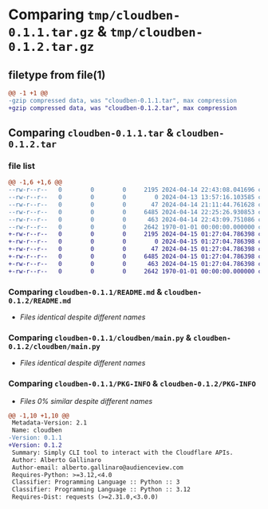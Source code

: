 # Comparing `tmp/cloudben-0.1.1.tar.gz` & `tmp/cloudben-0.1.2.tar.gz`

## filetype from file(1)

```diff
@@ -1 +1 @@
-gzip compressed data, was "cloudben-0.1.1.tar", max compression
+gzip compressed data, was "cloudben-0.1.2.tar", max compression
```

## Comparing `cloudben-0.1.1.tar` & `cloudben-0.1.2.tar`

### file list

```diff
@@ -1,6 +1,6 @@
--rw-r--r--   0        0        0     2195 2024-04-14 22:43:08.041696 cloudben-0.1.1/README.md
--rw-r--r--   0        0        0        0 2024-04-13 13:57:16.103585 cloudben-0.1.1/cloudben/__init__.py
--rw-r--r--   0        0        0       47 2024-04-14 21:11:44.761628 cloudben-0.1.1/cloudben/__main__.py
--rw-r--r--   0        0        0     6485 2024-04-14 22:25:26.930853 cloudben-0.1.1/cloudben/main.py
--rw-r--r--   0        0        0      463 2024-04-14 22:43:09.751086 cloudben-0.1.1/pyproject.toml
--rw-r--r--   0        0        0     2642 1970-01-01 00:00:00.000000 cloudben-0.1.1/PKG-INFO
+-rw-r--r--   0        0        0     2195 2024-04-15 01:27:04.786398 cloudben-0.1.2/README.md
+-rw-r--r--   0        0        0        0 2024-04-15 01:27:04.786398 cloudben-0.1.2/cloudben/__init__.py
+-rw-r--r--   0        0        0       47 2024-04-15 01:27:04.786398 cloudben-0.1.2/cloudben/__main__.py
+-rw-r--r--   0        0        0     6485 2024-04-15 01:27:04.786398 cloudben-0.1.2/cloudben/main.py
+-rw-r--r--   0        0        0      463 2024-04-15 01:27:04.786398 cloudben-0.1.2/pyproject.toml
+-rw-r--r--   0        0        0     2642 1970-01-01 00:00:00.000000 cloudben-0.1.2/PKG-INFO
```

### Comparing `cloudben-0.1.1/README.md` & `cloudben-0.1.2/README.md`

 * *Files identical despite different names*

### Comparing `cloudben-0.1.1/cloudben/main.py` & `cloudben-0.1.2/cloudben/main.py`

 * *Files identical despite different names*

### Comparing `cloudben-0.1.1/PKG-INFO` & `cloudben-0.1.2/PKG-INFO`

 * *Files 0% similar despite different names*

```diff
@@ -1,10 +1,10 @@
 Metadata-Version: 2.1
 Name: cloudben
-Version: 0.1.1
+Version: 0.1.2
 Summary: Simply CLI tool to interact with the Cloudflare APIs.
 Author: Alberto Gallinaro
 Author-email: alberto.gallinaro@audienceview.com
 Requires-Python: >=3.12,<4.0
 Classifier: Programming Language :: Python :: 3
 Classifier: Programming Language :: Python :: 3.12
 Requires-Dist: requests (>=2.31.0,<3.0.0)
```

